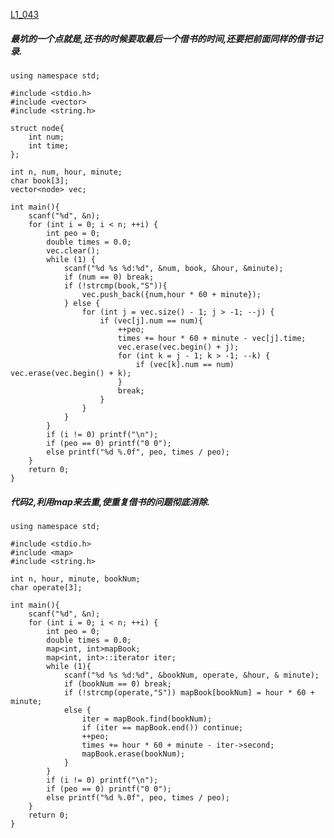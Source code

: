 [L1_043](https://pintia.cn/problem-sets/994805046380707840/problems/994805087447138304)

##### 最坑的一个点就是,还书的时候要取最后一个借书的时间,还要把前面同样的借书记录.


    using namespace std;

    #include <stdio.h>
    #include <vector>
    #include <string.h>

    struct node{
        int num;
        int time;
    };

    int n, num, hour, minute;
    char book[3];
    vector<node> vec;

    int main(){
        scanf("%d", &n);
        for (int i = 0; i < n; ++i) {
            int peo = 0;
            double times = 0.0;
            vec.clear();
            while (1) {
                scanf("%d %s %d:%d", &num, book, &hour, &minute);
                if (num == 0) break;
                if (!strcmp(book,"S")){
                    vec.push_back({num,hour * 60 + minute});
                } else {
                    for (int j = vec.size() - 1; j > -1; --j) {
                        if (vec[j].num == num){
                            ++peo;
                            times += hour * 60 + minute - vec[j].time;
                            vec.erase(vec.begin() + j);
                            for (int k = j - 1; k > -1; --k) {
                                if (vec[k].num == num) vec.erase(vec.begin() + k);
                            }
                            break;
                        }
                    }
                }
            }
            if (i != 0) printf("\n");
            if (peo == 0) printf("0 0");
            else printf("%d %.0f", peo, times / peo);
        }
        return 0;
    }


##### 代码2,利用map来去重,使重复借书的问题彻底消除.


    using namespace std;

    #include <stdio.h>
    #include <map>
    #include <string.h>

    int n, hour, minute, bookNum;
    char operate[3];

    int main(){
        scanf("%d", &n);
        for (int i = 0; i < n; ++i) {
            int peo = 0;
            double times = 0.0;
            map<int, int>mapBook;
            map<int, int>::iterator iter;
            while (1){
                scanf("%d %s %d:%d", &bookNum, operate, &hour, & minute);
                if (bookNum == 0) break;
                if (!strcmp(operate,"S")) mapBook[bookNum] = hour * 60 + minute;
                else {
                    iter = mapBook.find(bookNum);
                    if (iter == mapBook.end()) continue;
                    ++peo;
                    times += hour * 60 + minute - iter->second;
                    mapBook.erase(bookNum);
                }
            }
            if (i != 0) printf("\n");
            if (peo == 0) printf("0 0");
            else printf("%d %.0f", peo, times / peo);
        }
        return 0;
    }
